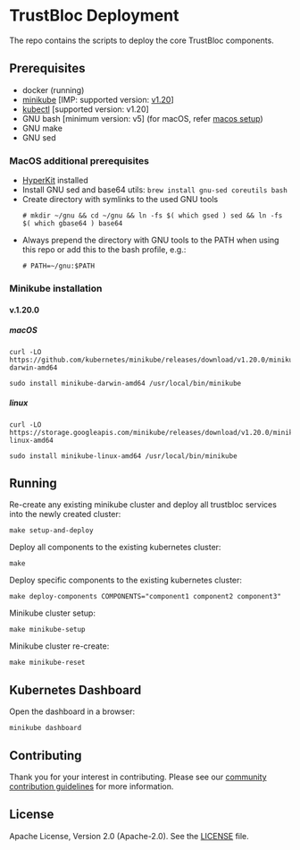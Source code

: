 # TrustBloc Deployment

The repo contains the scripts to deploy the core TrustBloc components.

## Prerequisites
- docker (running)
- [minikube](https://minikube.sigs.k8s.io/docs/start/) [IMP: supported version: [v1.20](#minikube-installation)]
- [kubectl](https://kubernetes.io/docs/tasks/tools/)  [supported version: v1.20]
- GNU bash [minimum version: v5] (for macOS, refer [macos setup](#macos-additional-prerequisites))
- GNU make
- GNU sed

### MacOS additional prerequisites
- [HyperKit](https://minikube.sigs.k8s.io/docs/drivers/hyperkit/) installed
- Install GNU sed and base64 utils: `brew install gnu-sed coreutils bash`
- Create directory with symlinks to the used GNU tools
  ```
  # mkdir ~/gnu && cd ~/gnu && ln -fs $( which gsed ) sed && ln -fs $( which gbase64 ) base64
  ```
- Always prepend the directory with GNU tools to the PATH when using this repo or add this to the bash profile, e.g.:
  ```
  # PATH=~/gnu:$PATH
  ```

### Minikube installation

#### v.1.20.0
##### macOS
```
curl -LO https://github.com/kubernetes/minikube/releases/download/v1.20.0/minikube-darwin-amd64

sudo install minikube-darwin-amd64 /usr/local/bin/minikube
```

##### linux
```
curl -LO https://storage.googleapis.com/minikube/releases/download/v1.20.0/minikube-linux-amd64

sudo install minikube-linux-amd64 /usr/local/bin/minikube
```

## Running

Re-create any existing minikube cluster and deploy all trustbloc services into the newly created cluster:

`make setup-and-deploy`

Deploy all components to the existing kubernetes cluster:

`make`

Deploy specific components to the existing kubernetes cluster:

`make deploy-components COMPONENTS="component1 component2 component3"`

Minikube cluster setup:

`make minikube-setup`

Minikube cluster re-create:

`make minikube-reset`

## Kubernetes Dashboard

Open the dashboard in a browser:

`minikube dashboard`

## Contributing
Thank you for your interest in contributing. Please see our [community contribution guidelines](https://github.com/trustbloc/community/blob/main/CONTRIBUTING.md) for more information.

## License
Apache License, Version 2.0 (Apache-2.0). See the [LICENSE](LICENSE) file.
